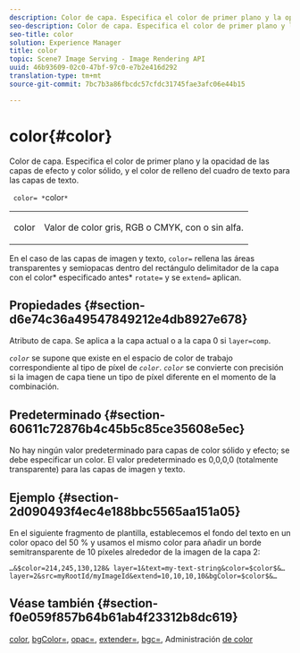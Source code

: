 ```yaml
---
description: Color de capa. Especifica el color de primer plano y la opacidad de las capas de efecto y color sólido, y el color de relleno del cuadro de texto para las capas de texto.
seo-description: Color de capa. Especifica el color de primer plano y la opacidad de las capas de efecto y color sólido, y el color de relleno del cuadro de texto para las capas de texto.
seo-title: color
solution: Experience Manager
title: color
topic: Scene7 Image Serving - Image Rendering API
uuid: 46b93609-02c0-47bf-97c0-e7b2e416d292
translation-type: tm+mt
source-git-commit: 7bc7b3a86fbcdc57cfdc31745fae3afc06e44b15

---
```



# color{#color}

Color de capa. Especifica el color de primer plano y la opacidad de las capas de efecto y color sólido, y el color de relleno del cuadro de texto para las capas de texto.

` color= *`color`*`

<table id="simpletable_68645167998A42229CEF858909FD447E"> 
 <tr class="strow"> 
  <td class="stentry"> <p> <span class="codeph"> <span class="varname"> color </span></span> </p> </td> 
  <td class="stentry"> <p>Valor de color gris, RGB o CMYK, con o sin alfa. </p> </td> 
 </tr> 
</table>

En el caso de las capas de imagen y texto, `color=` rellena las áreas transparentes y semiopacas dentro del rectángulo delimitador de la capa con el color* especificado antes* `rotate=` y se `extend=` aplican.

## Propiedades {#section-d6e74c36a49547849212e4db8927e678}

Atributo de capa. Se aplica a la capa actual o a la capa 0 si `layer=comp`.

*`color`* se supone que existe en el espacio de color de trabajo correspondiente al tipo de píxel de *`color`*. *`color`* se convierte con precisión si la imagen de capa tiene un tipo de píxel diferente en el momento de la combinación.

## Predeterminado {#section-60611c72876b4c45b5c85ce35608e5ec}

No hay ningún valor predeterminado para capas de color sólido y efecto; se debe especificar un color. El valor predeterminado es 0,0,0,0 (totalmente transparente) para las capas de imagen y texto.

## Ejemplo {#section-2d090493f4ec4e188bbc5565aa151a05}

En el siguiente fragmento de plantilla, establecemos el fondo del texto en un color opaco del 50 % y usamos el mismo color para añadir un borde semitransparente de 10 píxeles alrededor de la imagen de la capa 2:

`…&$color=214,245,130,128& layer=1&text=my-text-string&color=$color$&… layer=2&src=myRootId/myImageId&extend=10,10,10,10&bgColor=$color$&…`

## Véase también {#section-f0e059f857b64b61ab4f23312b8dc619}

[color](../../../../../is-api/http-ref/image-serving-api-ref/c-http-protocol-reference/c-data-types/r-is-http-color.md#reference-0fdb264a3aed4bd78451bb55311f6e93), [bgColor=](../../../../../is-api/http-ref/image-serving-api-ref/c-http-protocol-reference/c-command-reference/r-bgcolor.md#reference-441371ba4ef54fe781887c5ae448f6ab), [opac=](../../../../../is-api/http-ref/image-serving-api-ref/c-http-protocol-reference/c-command-reference/r-opac.md#reference-d2269b51aca34599a08d0a46ee5c27e5), [extender=](../../../../../is-api/http-ref/image-serving-api-ref/c-http-protocol-reference/c-command-reference/r-extend.md#reference-7e9156beb285459d830e2d56782a74ac), [bgc=](../../../../../is-api/http-ref/image-serving-api-ref/c-http-protocol-reference/c-command-reference/r-bgc.md#reference-53376175f617446fbe5c69120f834b88), Administración [de color](../../../../../is-api/http-ref/image-serving-api-ref/c-http-protocol-reference/c-syntax-and-features/r-color-management.md#reference-c7e4a72d589145189f7e4bcb6b4544d7)
